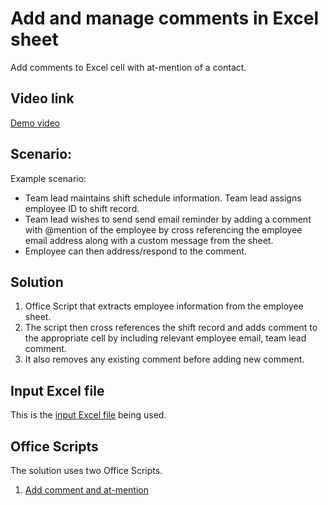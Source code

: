 # Add and manage comments in Excel sheet

Add comments to Excel cell with at-mention of a contact. 

## Video link

[Demo video](https://youtu.be/HyBdx52NOE8)


## Scenario: 

Example scenario:

* Team lead maintains shift schedule information. Team lead assigns employee ID to shift record. 
* Team lead wishes to send send email reminder by adding a comment with @mention of the employee by cross referencing the employee email address along with a custom message from the sheet. 
* Employee can then address/respond to the comment. 

## Solution 

1. Office Script that extracts employee information from the employee sheet. 
1. The script then cross references the shift record and adds comment to the appropriate cell by including relevant employee email, team lead comment. 
1. It also removes any existing comment before adding new comment. 

## Input Excel file

This is the [input Excel file](Excel-Comments.xlsx) being used. 

## Office Scripts

The solution uses two Office Scripts. 

1. [Add comment and at-mention](AddComment.ts)


